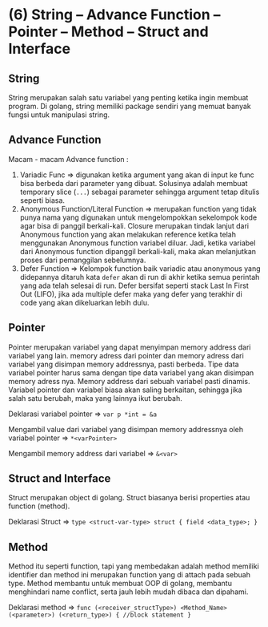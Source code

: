# (6) String – Advance Function – Pointer – Method – Struct and Interface

## String
String merupakan salah satu variabel yang penting ketika ingin membuat program. Di golang, string memiliki package sendiri yang memuat banyak fungsi untuk manipulasi string. 

## Advance Function
Macam - macam Advance function :
1. Variadic Func => digunakan ketika argument yang akan di input ke func bisa berbeda dari parameter yang dibuat. Solusinya adalah membuat temporary slice (`...`) sebagai parameter sehingga argument tetap ditulis seperti biasa.
2. Anonymous Function/Literal Function => merupakan function yang tidak punya nama yang digunakan untuk mengelompokkan sekelompok kode agar bisa di panggil berkali-kali. Closure merupakan tindak lanjut dari Anonymous function yang akan melakukan reference ketika telah menggunakan Anonymous function variabel diluar. Jadi, ketika variabel dari Anonymous function dipanggil berkali-kali, maka akan melanjutkan proses dari pemanggilan sebelumnya.
3. Defer Function => Kelompok function baik variadic atau anonymous yang didepannya ditaruh kata `defer` akan di run di akhir ketika semua perintah yang ada telah selesai di run. Defer bersifat seperti stack Last In First Out (LIFO), jika ada multiple defer maka yang defer yang terakhir di code yang akan dikeluarkan lebih dulu.

## Pointer
Pointer merupakan variabel yang dapat menyimpan memory address dari variabel yang lain. memory adress dari pointer dan memory adress dari variabel yang disimpan memory addressnya, pasti berbeda. Tipe data variabel pointer harus sama dengan tipe data variabel yang akan disimpan memory adress nya. Memory address dari sebuah variabel pasti dinamis. Variabel pointer dan variabel biasa akan saling berkaitan, sehingga jika salah satu berubah, maka yang lainnya ikut berubah.

Deklarasi variabel pointer => `var p *int = &a`

Mengambil value dari variabel yang disimpan memory addressnya oleh variabel pointer => `*<varPointer>`

Mengambil memory address dari variabel => `&<var>`

## Struct and Interface
Struct merupakan object di golang. Struct biasanya berisi properties atau function (method).

Deklarasi Struct => `type <struct-var-type> struct { field <data_type>; }`

## Method
Method itu seperti function, tapi yang membedakan adalah method memiliki identifier dan method ini merupakan function yang di attach pada sebuah type. Method membantu untuk membuat OOP di golang, membantu menghindari name conflict, serta jauh lebih mudah dibaca dan dipahami. 

Deklarasi method => `func (<receiver_structType>) <Method_Name>(<parameter>) (<return_type>) { //block statement }`